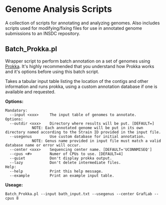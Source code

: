 # Genome Analysis Scripts
A collection of scripts for annotating and analyzing genomes. Also includes scripts used for modifying/fixing files for use in annotated genome submissions to an INSDC repository.

## Batch_Prokka.pl
Wrapper script to perform batch annotation on a set of genomes using [Prokka](https://github.com/tseemann/prokka). It's highly recommended that you understand how Prokka works and it's options before using this batch script.

Takes a tabular input table listing the location of the contigs and other information and runs prokka, using a custom annotation database if one is available and requested.

__Options:__
```shell
Mandatory:
  --input <xxx>     The input table of genomes to annotate.
Options:
  --outdir <xxx>    Directory where results will be put. [DEFAULT=]
		    NOTE: Each annotated genome will be put in its own directory named according to the Strain ID provided in the input file.
  --usegenus        Use custom database for initial annotation.
		    NOTE: Genus name provided in input file must match a valid database name or error will occur.
  --center <xxx>    Sequencing center name. [DEFAULT='UCONNMISEQ']
  --cpus <#>        Numer of CPUs to use. [DEFAULT=4]
  --quiet           Don't display prokka output.
  --lazy            Don't delete intermediate files.
Help:
  --help            Print this help message.
  --example         Print an example input table.
```

__Useage:__
```shell
Batch_Prokka.pl --input bath_input.txt --usegenus --center GrafLab --cpus 8
```
##






